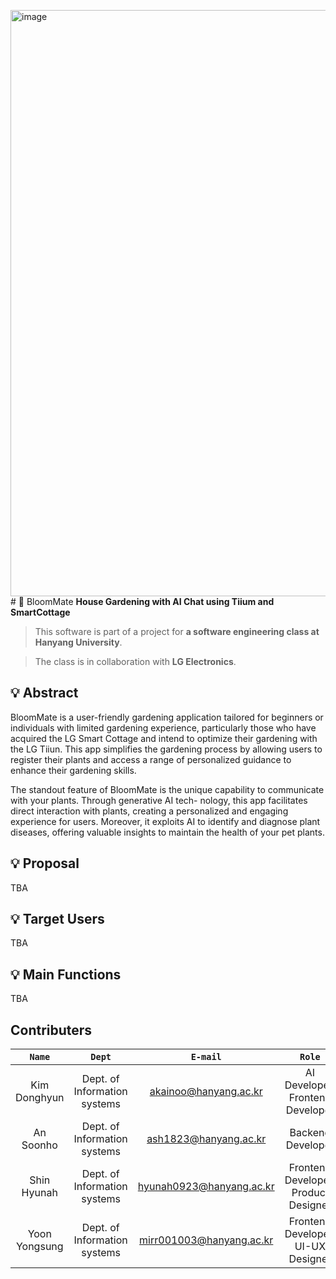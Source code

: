 <img width="938" alt="image" src="https://github.com/BloomMate/.github/assets/60422588/eb263026-ea80-4631-b316-b358768a176d"># 🌾 BloomMate
**House Gardening with AI Chat using Tiium and SmartCottage**
> This software is part of a project for **a software engineering class at Hanyang University**.

> The class is in collaboration with **LG Electronics**.

## 💡 Abstract
BloomMate is a user-friendly gardening application tailored for beginners or individuals with limited gardening experience, particularly those who have acquired the LG Smart Cottage and intend to optimize their gardening with the LG Tiiun. This app simplifies the gardening process by allowing users to register their plants and access a range of personalized guidance to enhance their gardening skills.

The standout feature of BloomMate is the unique capability to communicate with your plants. Through generative AI tech- nology, this app facilitates direct interaction with plants, creating a personalized and engaging experience for users. Moreover, it exploits AI to identify and diagnose plant diseases, offering valuable insights to maintain the health of your pet plants.

## 💡 Proposal
TBA

## 💡 Target Users
TBA

## 💡 Main Functions
TBA

## Contributers
|**`Name`**|**`Dept`**|**`E-mail`**|**`Role`**|
|:--------:|:--------:|:----------:|:--------:|
|Kim Donghyun|Dept. of Information systems|akainoo@hanyang.ac.kr|AI Developer, Frontend Developer|
|An Soonho|Dept. of Information systems|ash1823@hanyang.ac.kr|Backend Developer|
|Shin Hyunah|Dept. of Information systems|hyunah0923@hanyang.ac.kr|Frontend Developer, Product Designer|
|Yoon Yongsung|Dept. of Information systems|mirr001003@hanyang.ac.kr|Frontend Developer, UI-UX Designer| 
